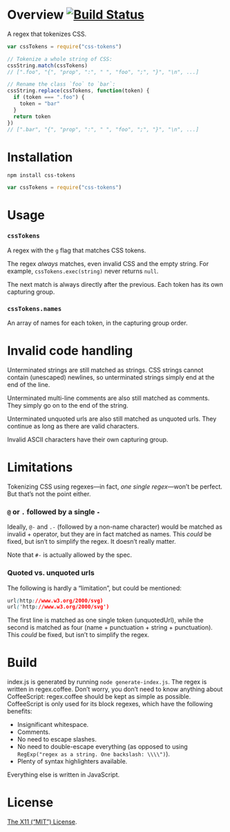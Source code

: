 Overview [![Build Status](https://travis-ci.org/lydell/css-tokens.png?branch=master)](https://travis-ci.org/lydell/css-tokens)
========

A regex that tokenizes CSS.

```js
var cssTokens = require("css-tokens")

// Tokenize a whole string of CSS:
cssString.match(cssTokens)
// [".foo", "{", "prop", ":", " ", "foo", ";", "}", "\n", ...]

// Rename the class `foo` to `bar`:
cssString.replace(cssTokens, function(token) {
  if (token === ".foo") {
    token = "bar"
  }
  return token
})
// [".bar", "{", "prop", ":", " ", "foo", ";", "}", "\n", ...]
```


Installation
============

`npm install css-tokens`

```js
var cssTokens = require("css-tokens")
```


Usage
=====

### `cssTokens` ###

A regex with the `g` flag that matches CSS tokens.

The regex _always_ matches, even invalid CSS and the empty string. For
example, `cssTokens.exec(string)` never returns `null`.

The next match is always directly after the previous. Each token has its own
capturing group.

### `cssTokens.names` ###

An array of names for each token, in the capturing group order.


Invalid code handling
=====================

Unterminated strings are still matched as strings. CSS strings cannot contain
(unescaped) newlines, so unterminated strings simply end at the end of the
line.

Unterminated multi-line comments are also still matched as comments. They
simply go on to the end of the string.

Unterminated unquoted urls are also still matched as unquoted urls. They
continue as long as there are valid characters.

Invalid ASCII characters have their own capturing group.


Limitations
===========

Tokenizing CSS using regexes—in fact, _one single regex_—won’t be
perfect. But that’s not the point either.

### `@` or `.` followed by a single `-` ###

Ideally, `@-` and `.-` (followed by a non-name character) would be matched as
invalid + operator, but they are in fact matched as names. This _could_ be
fixed, but isn’t to simplify the regex. It doesn’t really matter.

Note that `#-` is actually allowed by the spec.

### Quoted vs. unquoted urls ###

The following is hardly a “limitation”, but could be mentioned:

```css
url(http://www.w3.org/2000/svg)
url('http://www.w3.org/2000/svg')
```

The first line is matched as one single token (unquotedUrl), while the second
is matched as four (name + punctuation + string + punctuation). This _could_ be
fixed, but isn’t to simplify the regex.


Build
=====

index.js is generated by running `node generate-index.js`. The regex is written
in regex.coffee. Don’t worry, you don’t need to know anything about
CoffeeScript: regex.coffee should be kept as simple as possible. CoffeeScript
is only used for its block regexes, which have the following benefits:

- Insignificant whitespace.
- Comments.
- No need to escape slashes.
- No need to double-escape everything (as opposed to using `RegExp("regex as a
  string. One backslash: \\\\")`).
- Plenty of syntax highlighters available.

Everything else is written in JavaScript.


License
=======

[The X11 (“MIT”) License](LICENSE).
